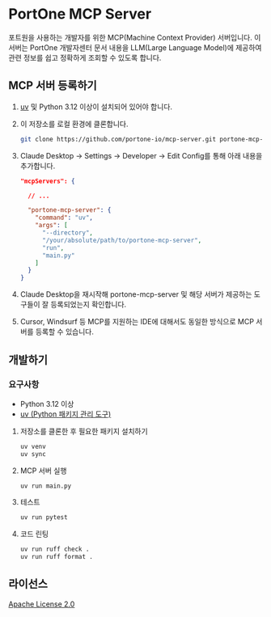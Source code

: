 # PortOne MCP Server

포트원을 사용하는 개발자를 위한 MCP(Machine Context Provider) 서버입니다. 이 서버는 PortOne 개발자센터 문서 내용을 LLM(Large Language Model)에 제공하여 관련 정보를 쉽고 정확하게 조회할 수 있도록 합니다.

## MCP 서버 등록하기

1. [uv](https://docs.astral.sh/uv/getting-started/installation/) 및 Python 3.12 이상이 설치되어 있어야 합니다.
1. 이 저장소를 로컬 환경에 클론합니다.
   ```bash
   git clone https://github.com/portone-io/mcp-server.git portone-mcp-server
   ```
1. Claude Desktop -> Settings -> Developer -> Edit Config를 통해 아래 내용을 추가합니다.

   ```json
   "mcpServers": {

     // ...

     "portone-mcp-server": {
       "command": "uv",
       "args": [
         "--directory",
         "/your/absolute/path/to/portone-mcp-server",
         "run",
         "main.py"
       ]
     }
   }
   ```

1. Claude Desktop을 재시작해 portone-mcp-server 및 해당 서버가 제공하는 도구들이 잘 등록되었는지 확인합니다.

1. Cursor, Windsurf 등 MCP를 지원하는 IDE에 대해서도 동일한 방식으로 MCP 서버를 등록할 수 있습니다.

## 개발하기

### 요구사항

- Python 3.12 이상
- [uv (Python 패키지 관리 도구)](https://docs.astral.sh/uv/getting-started/installation/)

1. 저장소를 클론한 후 필요한 패키지 설치하기

   ```bash
   uv venv
   uv sync
   ```

1. MCP 서버 실행

   ```bash
   uv run main.py
   ```

1. 테스트

   ```bash
   uv run pytest
   ```

1. 코드 린팅

   ```bash
   uv run ruff check .
   uv run ruff format .
   ```

## 라이선스

[Apache License 2.0](LICENSE)
